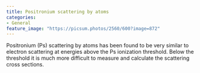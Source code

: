 ```yaml
---
title: Positronium scattering by atoms
categories:
- General
feature_image: "https://picsum.photos/2560/600?image=872"
---
```


Positronium (Ps) scattering by atoms has been found to be very
similar to electron scattering at energies above the Ps ionization
threshold.  Below the threshold it is much more difficult to measure
and calculate the scattering cross sections.